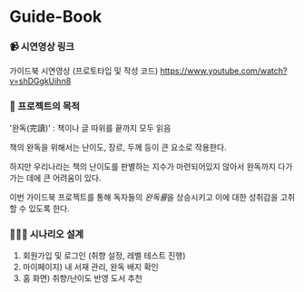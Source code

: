 # Guide-Book

### 📹 시연영상 링크

가이드북 시연영상 (프로토타입 및 작성 코드)
https://www.youtube.com/watch?v=shDGgkUihn8


### 📖 프로젝트의 목적 

'완독(完讀)' : 책이나 글 따위를 끝까지 모두 읽음

책의 완독을 위해서는 난이도, 장르, 두께 등이 큰 요소로 작용한다.

하지만 우리나라는 책의 난이도를 판별하는 지수가 마련되어있지 않아서
완독까지 다가가는 데에 큰 어려움이 있다.

이번 가이드북 프로젝트를 통해 독자들의 *완독률*을 상승시키고 이에 대한 성취감을 고취할 수 있도록 한다.


### 👩🏻‍💻 시나리오 설계

1. 회원가입 및 로그인 (취향 설정, 레벨 테스트 진행)
2. 마이페이지) 내 서재 관리, 완독 배지 확인
3. 홈 화면) 취향/난이도 반영 도서 추천
